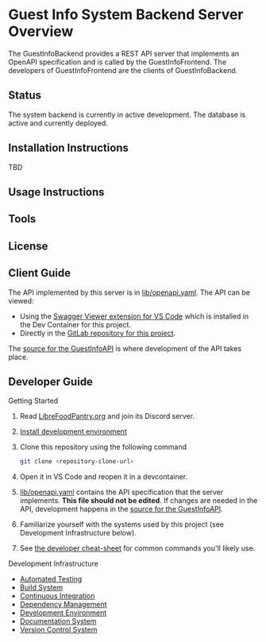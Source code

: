 # Guest Info System Backend Server Overview

The GuestInfoBackend provides a REST API server that implements an OpenAPI specification and is called by the GuestInfoFrontend. The developers
of GuestInfoFrontend are the clients of GuestInfoBackend.

## Status

The system backend is currently in active development. The database is active and currently deployed.

## Installation Instructions

TBD

## Usage Instructions

## Tools

## License

## Client Guide

The API implemented by this server is in [lib/openapi.yaml](lib/openapi.yaml). The API can be viewed:

* Using the [Swagger Viewer extension for VS Code](https://marketplace.visualstudio.com/items?itemName=Arjun.swagger-viewer) which is installed in the Dev Container for this project.
* Directly in the [GitLab repository for this project](https://gitlab.com/LibreFoodPantry/client-solutions/theas-pantry/guestinfosystem/guestinfobackend).

The [source for the GuestInfoAPI](https://gitlab.com/LibreFoodPantry/client-solutions/theas-pantry/guestinfosystem/guestinfoapi) is where development of the API takes place.

## Developer Guide

Getting Started

1. Read [LibreFoodPantry.org](https://librefoodpantry.org/)
    and join its Discord server.
2. [Install development environment](docs/developer/install-development-environment.md)
3. Clone this repository using the following command

    ```bash
    git clone <repository-clone-url>
    ```

4. Open it in VS Code and reopen it in a devcontainer.
5. [lib/openapi.yaml](lib/openapi.yaml) contains the API specification that the server implements. **This file should not be edited**. If changes are needed in the API, development happens in the [source for the GuestInfoAPI](https://gitlab.com/LibreFoodPantry/client-solutions/theas-pantry/guestinfosystem/guestinfoapi).
6. Familiarize yourself with the systems used by this project
  (see Development Infrastructure below).
7. See [the developer cheat-sheet](docs/developer/cheat-sheet.md) for common
  commands you'll likely use.

Development Infrastructure

* [Automated Testing](docs/developer/automated-testing.md)
* [Build System](docs/developer/build-system.md)
* [Continuous Integration](docs/developer/continuous-integration.md)
* [Dependency Management](docs/developer/dependency-management.md)
* [Development Environment](docs/developer/development-environment.md)
* [Documentation System](docs/developer/documentation-system.md)
* [Version Control System](docs/developer/version-control-system.md)
